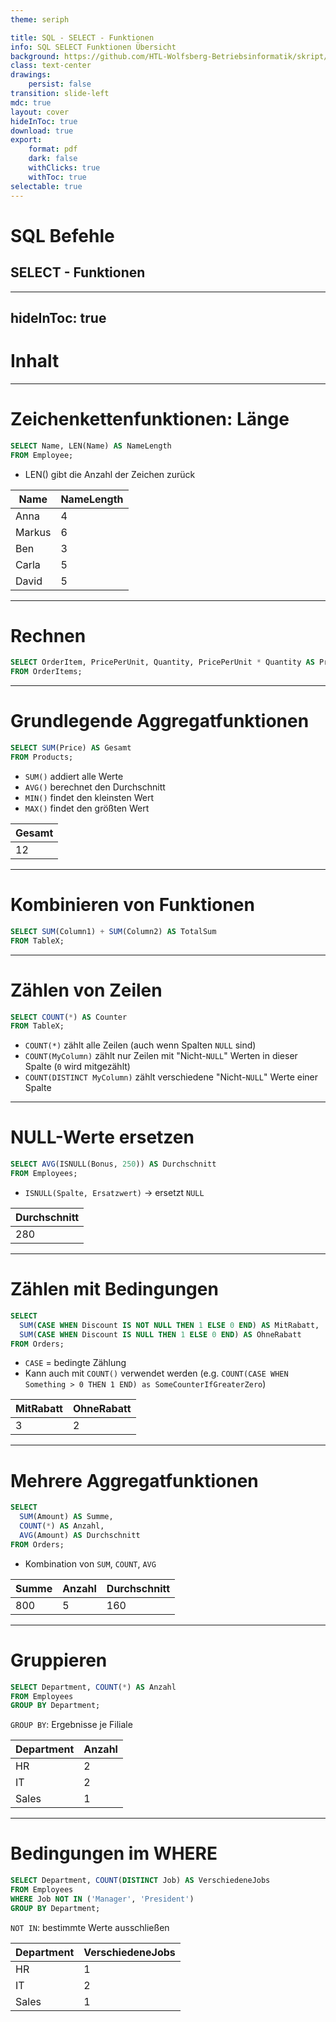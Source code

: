 ```yaml
---
theme: seriph

title: SQL - SELECT - Funktionen
info: SQL SELECT Funktionen Übersicht
background: https://github.com/HTL-Wolfsberg-Betriebsinformatik/skript/blob/main/slides/content/slides/background-cover-16-9.webp?raw=true
class: text-center
drawings:
    persist: false
transition: slide-left
mdc: true
layout: cover
hideInToc: true
download: true
export:
    format: pdf
    dark: false
    withClicks: true
    withToc: true
selectable: true
---
```


# SQL Befehle

## SELECT - Funktionen

---
hideInToc: true
---

# Inhalt

<Toc minDepth="1" maxDepth="1" />

---

# Zeichenkettenfunktionen: Länge

```sql
SELECT Name, LEN(Name) AS NameLength
FROM Employee;
```

- LEN() gibt die Anzahl der Zeichen zurück

| Name   | NameLength |
| ------ | ---------- |
| Anna   | 4          |
| Markus | 6          |
| Ben    | 3          |
| Carla  | 5          |
| David  | 5          |


---

# Rechnen

```sql
SELECT OrderItem, PricePerUnit, Quantity, PricePerUnit * Quantity AS Price
FROM OrderItems;

```

---

# Grundlegende Aggregatfunktionen

```sql
SELECT SUM(Price) AS Gesamt
FROM Products;
```

- `SUM()` addiert alle Werte
- `AVG()` berechnet den Durchschnitt
- `MIN()` findet den kleinsten Wert
- `MAX()` findet den größten Wert

| Gesamt |
| ------ |
| 12     |

---

# Kombinieren von Funktionen

```sql
SELECT SUM(Column1) + SUM(Column2) AS TotalSum
FROM TableX;
```

---

# Zählen von Zeilen

```sql
SELECT COUNT(*) AS Counter
FROM TableX;
```

- `COUNT(*)` zählt alle Zeilen (auch wenn Spalten `NULL` sind)
- `COUNT(MyColumn)` zählt nur Zeilen mit "Nicht-`NULL`" Werten in dieser Spalte (`0` wird mitgezählt)
- `COUNT(DISTINCT MyColumn)` zählt verschiedene "Nicht-`NULL`" Werte einer Spalte

---

# NULL-Werte ersetzen

```sql
SELECT AVG(ISNULL(Bonus, 250)) AS Durchschnitt
FROM Employees;
```

- `ISNULL(Spalte, Ersatzwert)` → ersetzt `NULL`

| Durchschnitt |
| ------------ |
| 280          |


---

# Zählen mit Bedingungen

```sql
SELECT
  SUM(CASE WHEN Discount IS NOT NULL THEN 1 ELSE 0 END) AS MitRabatt,
  SUM(CASE WHEN Discount IS NULL THEN 1 ELSE 0 END) AS OhneRabatt
FROM Orders;

```

- `CASE` = bedingte Zählung
- Kann auch mit `COUNT()` verwendet werden (e.g. `COUNT(CASE WHEN Something > 0 THEN 1 END) as SomeCounterIfGreaterZero`)

| MitRabatt | OhneRabatt |
| --------- | ---------- |
| 3         | 2          |


---

# Mehrere Aggregatfunktionen

```sql
SELECT
  SUM(Amount) AS Summe,
  COUNT(*) AS Anzahl,
  AVG(Amount) AS Durchschnitt
FROM Orders;
```

- Kombination von `SUM`, `COUNT`, `AVG`

| Summe | Anzahl | Durchschnitt |
| ----- | ------ | ------------ |
| 800   | 5      | 160          |


---

# Gruppieren

```sql
SELECT Department, COUNT(*) AS Anzahl
FROM Employees
GROUP BY Department;
```

`GROUP BY`: Ergebnisse je Filiale

| Department | Anzahl |
| ---------- | ------ |
| HR         | 2      |
| IT         | 2      |
| Sales      | 1      |


---

# Bedingungen im WHERE

```sql
SELECT Department, COUNT(DISTINCT Job) AS VerschiedeneJobs
FROM Employees
WHERE Job NOT IN ('Manager', 'President')
GROUP BY Department;
```

`NOT IN`: bestimmte Werte ausschließen

| Department | VerschiedeneJobs |
| ---------- | ---------------- |
| HR         | 1                |
| IT         | 2                |
| Sales      | 1                |

